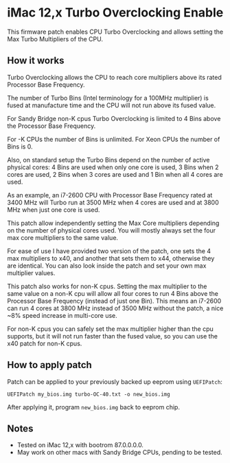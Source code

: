 # iMac 12,x Turbo Overclocking Enable

This firmware patch enables CPU Turbo Overclocking and allows setting the Max Turbo Multipliers of the CPU.

## How it works

Turbo Overclocking allows the CPU to reach core multipliers above its rated Processor Base Frequency.

The number of Turbo Bins (Intel terminology for a 100MHz multiplier) is fused at manufacture time and the CPU will not run above its fused value.

For Sandy Bridge non-K cpus Turbo Overclocking is limited to 4 Bins above the Processor Base Frequency. 

For -K CPUs the number of Bins is unlimited. For Xeon CPUs the number of Bins is 0.

Also, on standard setup the Turbo Bins depend on the number of active physical cores: 4 Bins are used when only one core is used, 3 Bins when 2 cores are used, 2 Bins when 3 cores are used and 1 Bin when all 4 cores are used.

As an example, an i7-2600 CPU with Processor Base Frequency rated at 3400 MHz will Turbo run at 3500 MHz when 4 cores are used and at 3800 MHz when just one core is used.

This patch allow independently setting the Max Core multipliers depending on the number of physical cores used. You will mostly always set the four max core multipliers to the same value.

For ease of use I have provided two version of the patch, one sets the 4 max multipliers to x40, and another that sets them to x44, otherwise they are identical. You can also look inside the patch and set your own max multiplier values.

This patch also works for non-K cpus. Setting the max multiplier to the same value on a non-K cpu will allow all four cores to run 4 Bins above the Processor Base Frequency (instead of just one Bin). This means an i7-2600 can run 4 cores at 3800 MHz instead of 3500 MHz without the patch, a nice ~8% speed increase in multi-core use.

For non-K cpus you can safely set the max multiplier higher than the cpu supports, but it will not run faster than the fused value, so you can use the x40 patch for non-K cpus.

## How to apply patch

Patch can be applied to your previously backed up eeprom using ``UEFIPatch``:

```
UEFIPatch my_bios.img turbo-OC-40.txt -o new_bios.img
```

After applying it, program ``new_bios.img`` back to eeprom chip.   

## Notes

- Tested on iMac 12,x with bootrom 87.0.0.0.0.
- May work on other macs with Sandy Bridge CPUs, pending to be tested.
